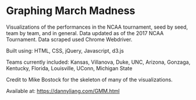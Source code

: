 # Graphing March Madness

Visualizations of the performances in the NCAA tournament, seed by seed, team by team, and in general. Data updated as of the 2017 NCAA Tournament. Data scraped used Chrome Webdriver.

Built using: HTML, CSS, jQuery, Javascript, d3.js

Teams currently included: Kansas, Villanova, Duke, UNC, Arizona, Gonzaga, Kentucky, Florida, Louisville, UConn, Michigan State

Credit to Mike Bostock for the skeleton of many of the visualizations. 

Available at: https://dannyliang.com/GMM.html
